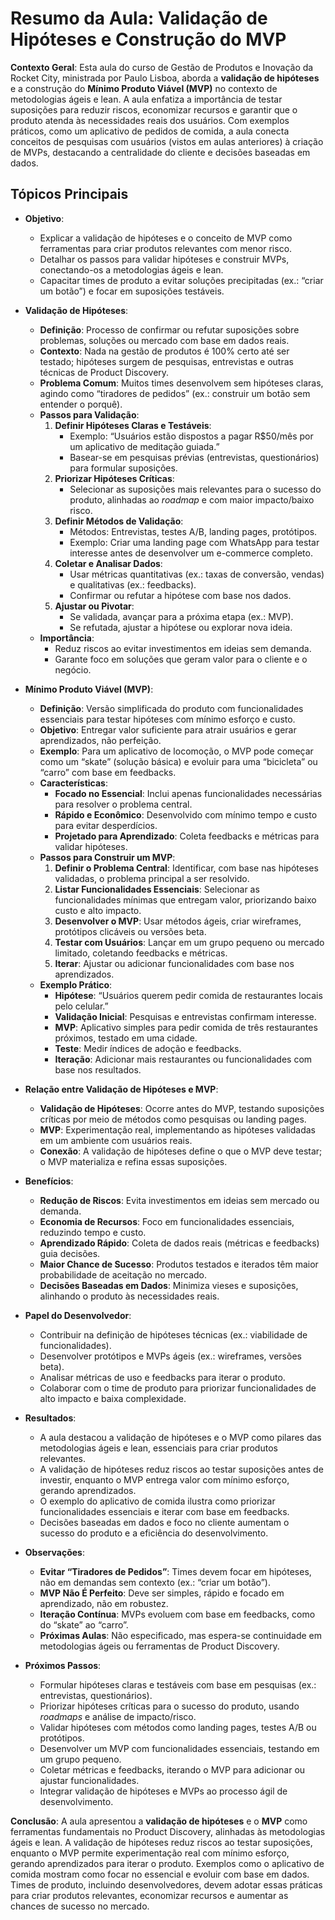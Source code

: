 # Resumo da Aula: Validação de Hipóteses e Construção do MVP

**Contexto Geral**: Esta aula do curso de Gestão de Produtos e Inovação da Rocket City, ministrada por Paulo Lisboa, aborda a **validação de hipóteses** e a construção do **Mínimo Produto Viável (MVP)** no contexto de metodologias ágeis e lean. A aula enfatiza a importância de testar suposições para reduzir riscos, economizar recursos e garantir que o produto atenda às necessidades reais dos usuários. Com exemplos práticos, como um aplicativo de pedidos de comida, a aula conecta conceitos de pesquisas com usuários (vistos em aulas anteriores) à criação de MVPs, destacando a centralidade do cliente e decisões baseadas em dados.

## Tópicos Principais

- **Objetivo**:
  - Explicar a validação de hipóteses e o conceito de MVP como ferramentas para criar produtos relevantes com menor risco.
  - Detalhar os passos para validar hipóteses e construir MVPs, conectando-os a metodologias ágeis e lean.
  - Capacitar times de produto a evitar soluções precipitadas (ex.: “criar um botão”) e focar em suposições testáveis.

- **Validação de Hipóteses**:
  - **Definição**: Processo de confirmar ou refutar suposições sobre problemas, soluções ou mercado com base em dados reais.
  - **Contexto**: Nada na gestão de produtos é 100% certo até ser testado; hipóteses surgem de pesquisas, entrevistas e outras técnicas de Product Discovery.
  - **Problema Comum**: Muitos times desenvolvem sem hipóteses claras, agindo como “tiradores de pedidos” (ex.: construir um botão sem entender o porquê).
  - **Passos para Validação**:
    1. **Definir Hipóteses Claras e Testáveis**:
       - Exemplo: “Usuários estão dispostos a pagar R$50/mês por um aplicativo de meditação guiada.”
       - Basear-se em pesquisas prévias (entrevistas, questionários) para formular suposições.
    2. **Priorizar Hipóteses Críticas**:
       - Selecionar as suposições mais relevantes para o sucesso do produto, alinhadas ao *roadmap* e com maior impacto/baixo risco.
    3. **Definir Métodos de Validação**:
       - Métodos: Entrevistas, testes A/B, landing pages, protótipos.
       - Exemplo: Criar uma landing page com WhatsApp para testar interesse antes de desenvolver um e-commerce completo.
    4. **Coletar e Analisar Dados**:
       - Usar métricas quantitativas (ex.: taxas de conversão, vendas) e qualitativas (ex.: feedbacks).
       - Confirmar ou refutar a hipótese com base nos dados.
    5. **Ajustar ou Pivotar**:
       - Se validada, avançar para a próxima etapa (ex.: MVP).
       - Se refutada, ajustar a hipótese ou explorar nova ideia.
  - **Importância**:
    - Reduz riscos ao evitar investimentos em ideias sem demanda.
    - Garante foco em soluções que geram valor para o cliente e o negócio.

- **Mínimo Produto Viável (MVP)**:
  - **Definição**: Versão simplificada do produto com funcionalidades essenciais para testar hipóteses com mínimo esforço e custo.
  - **Objetivo**: Entregar valor suficiente para atrair usuários e gerar aprendizados, não perfeição.
  - **Exemplo**: Para um aplicativo de locomoção, o MVP pode começar como um “skate” (solução básica) e evoluir para uma “bicicleta” ou “carro” com base em feedbacks.
  - **Características**:
    - **Focado no Essencial**: Inclui apenas funcionalidades necessárias para resolver o problema central.
    - **Rápido e Econômico**: Desenvolvido com mínimo tempo e custo para evitar desperdícios.
    - **Projetado para Aprendizado**: Coleta feedbacks e métricas para validar hipóteses.
  - **Passos para Construir um MVP**:
    1. **Definir o Problema Central**: Identificar, com base nas hipóteses validadas, o problema principal a ser resolvido.
    2. **Listar Funcionalidades Essenciais**: Selecionar as funcionalidades mínimas que entregam valor, priorizando baixo custo e alto impacto.
    3. **Desenvolver o MVP**: Usar métodos ágeis, criar wireframes, protótipos clicáveis ou versões beta.
    4. **Testar com Usuários**: Lançar em um grupo pequeno ou mercado limitado, coletando feedbacks e métricas.
    5. **Iterar**: Ajustar ou adicionar funcionalidades com base nos aprendizados.
  - **Exemplo Prático**:
    - **Hipótese**: “Usuários querem pedir comida de restaurantes locais pelo celular.”
    - **Validação Inicial**: Pesquisas e entrevistas confirmam interesse.
    - **MVP**: Aplicativo simples para pedir comida de três restaurantes próximos, testado em uma cidade.
    - **Teste**: Medir índices de adoção e feedbacks.
    - **Iteração**: Adicionar mais restaurantes ou funcionalidades com base nos resultados.

- **Relação entre Validação de Hipóteses e MVP**:
  - **Validação de Hipóteses**: Ocorre antes do MVP, testando suposições críticas por meio de métodos como pesquisas ou landing pages.
  - **MVP**: Experimentação real, implementando as hipóteses validadas em um ambiente com usuários reais.
  - **Conexão**: A validação de hipóteses define o que o MVP deve testar; o MVP materializa e refina essas suposições.

- **Benefícios**:
  - **Redução de Riscos**: Evita investimentos em ideias sem mercado ou demanda.
  - **Economia de Recursos**: Foco em funcionalidades essenciais, reduzindo tempo e custo.
  - **Aprendizado Rápido**: Coleta de dados reais (métricas e feedbacks) guia decisões.
  - **Maior Chance de Sucesso**: Produtos testados e iterados têm maior probabilidade de aceitação no mercado.
  - **Decisões Baseadas em Dados**: Minimiza vieses e suposições, alinhando o produto às necessidades reais.

- **Papel do Desenvolvedor**:
  - Contribuir na definição de hipóteses técnicas (ex.: viabilidade de funcionalidades).
  - Desenvolver protótipos e MVPs ágeis (ex.: wireframes, versões beta).
  - Analisar métricas de uso e feedbacks para iterar o produto.
  - Colaborar com o time de produto para priorizar funcionalidades de alto impacto e baixa complexidade.

- **Resultados**:
  - A aula destacou a validação de hipóteses e o MVP como pilares das metodologias ágeis e lean, essenciais para criar produtos relevantes.
  - A validação de hipóteses reduz riscos ao testar suposições antes de investir, enquanto o MVP entrega valor com mínimo esforço, gerando aprendizados.
  - O exemplo do aplicativo de comida ilustra como priorizar funcionalidades essenciais e iterar com base em feedbacks.
  - Decisões baseadas em dados e foco no cliente aumentam o sucesso do produto e a eficiência do desenvolvimento.

- **Observações**:
  - **Evitar “Tiradores de Pedidos”**: Times devem focar em hipóteses, não em demandas sem contexto (ex.: “criar um botão”).
  - **MVP Não É Perfeito**: Deve ser simples, rápido e focado em aprendizado, não em robustez.
  - **Iteração Contínua**: MVPs evoluem com base em feedbacks, como do “skate” ao “carro”.
  - **Próximas Aulas**: Não especificado, mas espera-se continuidade em metodologias ágeis ou ferramentas de Product Discovery.

- **Próximos Passos**:
  - Formular hipóteses claras e testáveis com base em pesquisas (ex.: entrevistas, questionários).
  - Priorizar hipóteses críticas para o sucesso do produto, usando *roadmaps* e análise de impacto/risco.
  - Validar hipóteses com métodos como landing pages, testes A/B ou protótipos.
  - Desenvolver um MVP com funcionalidades essenciais, testando em um grupo pequeno.
  - Coletar métricas e feedbacks, iterando o MVP para adicionar ou ajustar funcionalidades.
  - Integrar validação de hipóteses e MVPs ao processo ágil de desenvolvimento.

**Conclusão**: A aula apresentou a **validação de hipóteses** e o **MVP** como ferramentas fundamentais no Product Discovery, alinhadas às metodologias ágeis e lean. A validação de hipóteses reduz riscos ao testar suposições, enquanto o MVP permite experimentação real com mínimo esforço, gerando aprendizados para iterar o produto. Exemplos como o aplicativo de comida mostram como focar no essencial e evoluir com base em dados. Times de produto, incluindo desenvolvedores, devem adotar essas práticas para criar produtos relevantes, economizar recursos e aumentar as chances de sucesso no mercado.